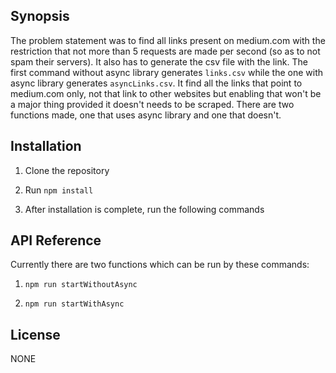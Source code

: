 ## Synopsis

The problem statement was to find all links present on medium.com with the restriction that not more than 5 requests are made per second (so as to not spam their servers).
It also has to generate the csv file with the link. The first command without async library generates ```links.csv``` while the one with async library generates ```asyncLinks.csv```.
It find all the links that point to medium.com only, not that link to other websites but enabling that won't be a major thing provided it doesn't needs to be scraped. There are two functions made, one that uses async library and one that doesn't.

## Installation

1) Clone the repository

2) Run ``` npm install ```

3) After installation is complete, run the following commands

## API Reference

Currently there are two functions which can be run by these commands:

1) ``` npm run startWithoutAsync ```

2) ``` npm run startWithAsync ```


## License

NONE
